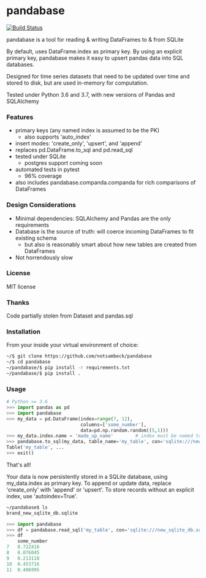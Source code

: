 # pandabase
[![Build Status](https://travis-ci.org/notsambeck/pandabase.svg?branch=master)](https://travis-ci.org/notsambeck/pandabase)

pandabase is a tool for reading & writing DataFrames to &amp; from SQLite 

By default, uses DataFrame.index as primary key. By using an explicit primary key, pandabase makes it easy to upsert pandas data into SQL databases.

Designed for time series datasets that need to be updated over time and stored to disk, but are used in-memory for computation.

Tested under Python 3.6 and 3.7, with new versions of Pandas and SQLAlchemy

### Features
* primary keys (any named index is assumed to be the PK)
  * also supports 'auto_index'
* insert modes: 'create_only', 'upsert', and 'append'
* replaces pd.DataFrame.to_sql and pd.read_sql
* tested under SQLite
  * postgres support coming soon
* automated tests in pytest
  * 96% coverage
* also includes pandabase.companda.companda for rich comparisons of DataFrames

### Design Considerations
* Minimal dependencies: SQLAlchemy and Pandas are the only requirements
* Database is the source of truth: will coerce incoming DataFrames to fit existing schema
  * but also is reasonably smart about how new tables are created from DataFrames
* Not horrendously slow

### License
MIT license

### Thanks
Code partially stolen from Dataset and pandas.sql

### Installation

From your inside your virtual environment of choice:

```bash
~/$ git clone https://github.com/notsambeck/pandabase
~/$ cd pandabase
~/pandabase/$ pip install -r requirements.txt
~/pandabase/$ pip install .
```

### Usage
```python
# Python >= 3.6
>>> import pandas as pd
>>> import pandabase
>>> my_data = pd.DataFrame(index=range(7, 12), 
                           columns=['some_number'],
                           data=pd.np.random.random((5,1)))
>>> my_data.index.name = 'made_up_name'        # index must be named to use as PK
>>> pandabase.to_sql(my_data, table_name='my_table', con='sqlite:///new_sqlite_db.sqlite', how='create_only')
Table('my_table', ...
>>> exit()
```

That's all! 

Your data is now persistently stored in a SQLite database, using my_data.index as primary key. To append or update data, replace 'create_only' with 'append' or 'upsert'. To store records without an explicit index, use 'autoindex=True'.

```bash
~/pandabase$ ls
brand_new_sqlite_db.sqlite
```

```python
>>> import pandabase
>>> df = pandabase.read_sql('my_table', con='sqlite:///new_sqlite_db.sqlite'))
>>> df
    some_number 
7   0.722416 
8   0.076045 
9   0.213118 
10  0.453716 
11  0.406995
```
